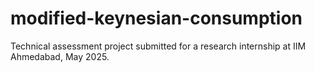 # modified-keynesian-consumption
Technical assessment project submitted for a research internship at IIM Ahmedabad, May 2025.
